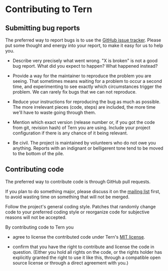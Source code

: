 # Contributing to Tern

## Submitting bug reports

The preferred way to report bugs is to use the [GitHub issue
tracker](http://github.com/ternjs/tern/issues). Please put some
thought and energy into your report, to make it easy for us to help
you.

- Describe very precisely what went wrong. "X is broken" is not a good bug
  report. What did you expect to happen? What happened instead?

- Provide a way for the maintainer to reproduce the problem you are
  seeing. That sometimes means waiting for a problem to occur a second
  time, and experimenting to see exactly which circumstances trigger
  the problem. We can rarely fix bugs that we can not reproduce.

- Reduce your instructions for reproducing the bug as much as
  possible. The more irrelevant pieces (code, steps) are included, the
  more time we'll have to waste going through them.

- Mention which exact version (release number or, if you got the code
  from git, revision hash) of Tern you are using. Include your project
  configuration if there is any chance of it being relevant.

- Be civil. The project is maintained by volunteers who do not owe you
  anything. Reports with an indignant or belligerent tone tend to be
  moved to the bottom of the pile.

## Contributing code

The preferred way to contribute code is through GitHub pull requests.

If you plan to do something major, please discuss it on the [mailing
list](https://groups.google.com/forum/?fromgroups#!forum/tern-dev)
first, to avoid wasting time on something that will not be merged.

Follow the project's general coding style. Patches that randomly
change code to your preferred coding style or reorganize code for
subjective reasons will not be accepted.

By contributing code to Tern you

 - agree to license the contributed code under Tern's [MIT
   license](http://ternjs.net/LICENSE).

 - confirm that you have the right to contribute and license the code
   in question. (Either you hold all rights on the code, or the rights
   holder has explicitly granted the right to use it like this,
   through a compatible open source license or through a direct
   agreement with you.)
